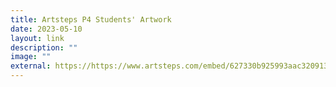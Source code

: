 ```yaml
---
title: Artsteps P4 Students' Artwork
date: 2023-05-10
layout: link
description: ""
image: ""
external: https://https://www.artsteps.com/embed/627330b925993aac3209138d/853/480
---
```

